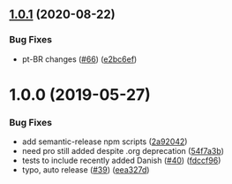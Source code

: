 ## [1.0.1](https://github.com/kevinchappell/formBuilder-languages/compare/v1.0.0...v1.0.1) (2020-08-22)


### Bug Fixes

* pt-BR changes ([#66](https://github.com/kevinchappell/formBuilder-languages/issues/66)) ([e2bc6ef](https://github.com/kevinchappell/formBuilder-languages/commit/e2bc6ef))

# 1.0.0 (2019-05-27)


### Bug Fixes

* add semantic-release npm scripts ([2a92042](https://github.com/kevinchappell/formBuilder-languages/commit/2a92042))
* need pro still added despite .org deprecation ([54f7a3b](https://github.com/kevinchappell/formBuilder-languages/commit/54f7a3b))
* tests to include recently added Danish ([#40](https://github.com/kevinchappell/formBuilder-languages/issues/40)) ([fdccf96](https://github.com/kevinchappell/formBuilder-languages/commit/fdccf96))
* typo, auto release ([#39](https://github.com/kevinchappell/formBuilder-languages/issues/39)) ([eea327d](https://github.com/kevinchappell/formBuilder-languages/commit/eea327d))
